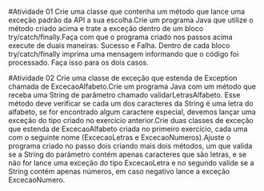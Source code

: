 #Atividade 01
Crie uma classe que contenha um método que lance uma exceção padrão da API a sua escolha.Crie um programa Java que utilize o método criado acima e trate a exceção dentro de um bloco try/catch/finally.Faça com que o programa criado nos passos acima execute de duais maneiras: Sucesso e Falha. Dentro de cada bloco try/catch/finally imprima uma mensagem informando que o código foi processado. Faça isso para os dois casos.

#Atividade 02
Crie uma classe de exceção que estenda de Exception chamada de ExcecaoAlfabeto.Crie um programa Java com um método que receba uma String de parâmetro chamado validarLetrasAlfabeto. Esse método deve verificar se cada um dos caracteres da String é uma letra do alfabeto, se for encontrado algum caractere especial, devemos lançar uma exceção do tipo criado no exercício anterior.Crie duas classes de exceção que estenda de ExcecaoAlfabeto criada no primeiro exercício, cada uma com o seguinte nome (ExcecaoLetras e ExcecaoNumeros).Ajuste o programa criado no passo dois criando mais dois métodos, um que valida se a String do parâmetro contém apenas caracteres que são letras, e se não for lance uma exceção do tipo ExcecaoLetra e no segundo valide se a String contém apenas números, em caso negativo lance a exceção ExcecaoNumero.